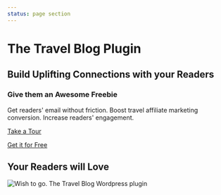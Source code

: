 ```yaml
---
status: page section
---
```


# The Travel Blog Plugin

<!-- ## Give your Readers an Awesome Freebie 

### Get Their Email to Build Uplifting Connections -->

<!-- ## Develop Strong Relationship with your Readers -->

## Build Uplifting Connections with your Readers

### Give them an Awesome Freebie 

Get readers' email without friction. Boost travel affiliate marketing conversion. Increase readers' engagement.

<!-- 
Share your personal trip itineraries with your readers. Let them bookmark destinations in your posts. Give them a Travel Planner to organize their trips based in your content. -->

[Take a Tour](/travel/)

[Get it for Free](/plans/subscription/backpacker/)

## Your Readers will Love

![Wish to go. The Travel Blog Wordpress plugin](../images/logo.svg)

